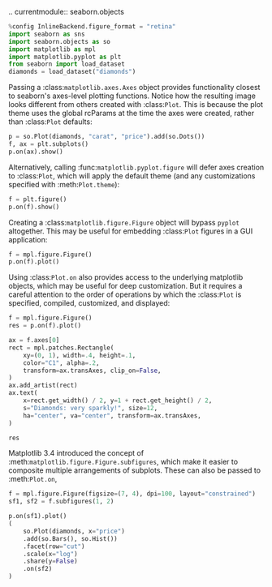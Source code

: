 .. currentmodule:: seaborn.objects

```python
%config InlineBackend.figure_format = "retina"
import seaborn as sns
import seaborn.objects as so
import matplotlib as mpl
import matplotlib.pyplot as plt
from seaborn import load_dataset
diamonds = load_dataset("diamonds")
```
Passing a :class:`matplotlib.axes.Axes` object provides functionality closest to seaborn's axes-level plotting functions. Notice how the resulting image looks different from others created with :class:`Plot`. This is because the plot theme uses the global rcParams at the time the axes were created, rather than :class:`Plot` defaults:

```python
p = so.Plot(diamonds, "carat", "price").add(so.Dots())
f, ax = plt.subplots()
p.on(ax).show()
```
Alternatively, calling :func:`matplotlib.pyplot.figure` will defer axes creation to :class:`Plot`, which will apply the default theme (and any customizations specified with :meth:`Plot.theme`):

```python
f = plt.figure()
p.on(f).show()
```
Creating a :class:`matplotlib.figure.Figure` object will bypass `pyplot` altogether. This may be useful for embedding :class:`Plot` figures in a GUI application:

```python
f = mpl.figure.Figure()
p.on(f).plot()
```
Using :class:`Plot.on` also provides access to the underlying matplotlib objects, which may be useful for deep customization. But it requires a careful attention to the order of operations by which the :class:`Plot` is specified, compiled, customized, and displayed:

```python
f = mpl.figure.Figure()
res = p.on(f).plot()

ax = f.axes[0]
rect = mpl.patches.Rectangle(
    xy=(0, 1), width=.4, height=.1,
    color="C1", alpha=.2,
    transform=ax.transAxes, clip_on=False,
)
ax.add_artist(rect)
ax.text(
    x=rect.get_width() / 2, y=1 + rect.get_height() / 2,
    s="Diamonds: very sparkly!", size=12,
    ha="center", va="center", transform=ax.transAxes,
)

res
```
Matplotlib 3.4 introduced the concept of :meth:`matplotlib.figure.Figure.subfigures`, which make it easier to composite multiple arrangements of subplots. These can also be passed to :meth:`Plot.on`, 

```python
f = mpl.figure.Figure(figsize=(7, 4), dpi=100, layout="constrained")
sf1, sf2 = f.subfigures(1, 2)

p.on(sf1).plot()
(
    so.Plot(diamonds, x="price")
    .add(so.Bars(), so.Hist())
    .facet(row="cut")
    .scale(x="log")
    .share(y=False)
    .on(sf2)
)
```


```python

```
